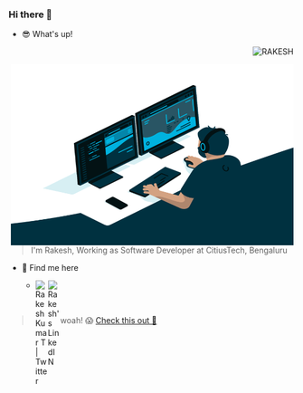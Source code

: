 ### Hi there 👋

- :sunglasses: What's up!

<p align="right"> <img src="https://komarev.com/ghpvc/?username=rakesh-kumar-t&label=Profile%20views&color=0e75b6&style=flat" alt="RAKESH" /> </p>
<img align="right" alt="GIF" src="https://github.com/rakesh-kumar-t/rakesh-kumar-t/blob/main/code.gif?raw=true" width="500" height="320" />

> I'm Rakesh, Working as Software Developer at CitiusTech, Bengaluru

- :telescope: Find me here

  - <a href="https://twitter.com/rakesh_kumarT">
    <img align="left" alt="Rakesh Kumar T | Twitter" width="22px" src="https://cdn.simpleicons.org/x" />
    </a>
    <a href="https://www.linkedin.com/in/rakeshkumart/">
      <img align="left" alt="Rakesh's LinkedIN" width="22px" src="https://cdn.simpleicons.org/linkedin" />
    </a>

<br/>

> woah! 😱 [Check this out 🚒](https://skyline.github.com/rakesh-kumar-t/)

<!--
**rakesh-kumar-t/rakesh-kumar-t** is a ✨ _special_ ✨ repository because its `README.md` (this file) appears on your GitHub profile.

Here are some ideas to get you started:

- 🔭 I’m currently working on ...
- 🌱 I’m currently learning ...
- 👯 I’m looking to collaborate on ...
- 🤔 I’m looking for help with ...
- 💬 Ask me about ...
- 📫 How to reach me: ...
- 😄 Pronouns: ...
- ⚡ Fun fact: ...
-->
